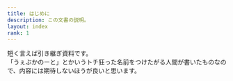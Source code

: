 ```yaml
---
title: はじめに
description: この文書の説明。
layout: index
rank: 1
---
```

短く言えば引き継ぎ資料です。  
「うぇぶかのーと」とかいうトチ狂った名前をつけたがる人間が書いたものなので、内容には期待しないほうが良いと思います。